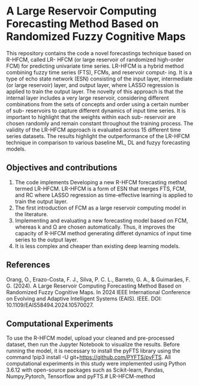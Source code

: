 # A Large Reservoir Computing Forecasting Method Based on Randomized Fuzzy Cognitive Maps
This repository contains the code a novel forecastings technique based on R-HFCM, called LR- HFCM (or large reservoir of randomized high-order FCM) for predicting univariate time series. LR-HFCM is a hybrid method combining fuzzy time series (FTS), FCMs, and reservoir comput- ing. It is a type of echo state network (ESN) consisting of the input layer, intermediate (or large reservoir) layer, and output layer, where  LASSO  regression  is  applied  to  train  the  output  layer. The novelty of this approach is that the internal layer includes a very large reservoir, considering different combinations from the sets of concepts and order using a certain number of sub- reservoirs  to  capture  different  dynamics  of  input  time  series. It is important to highlight that the weights within each sub- reservoir are chosen randomly and remain constant throughout the training process. The validity of the LR-HFCM approach is evaluated  across  15  different  time  series  datasets.  The  results highlight  the  outperformance  of  the  LR-HFCM  technique  in comparison to various baseline ML, DL and fuzyy forecasting models.

## Objectives and contributions
1) The code implements Developing a new R-HFCM forecasting method  termed  LR-HFCM.  LR-HFCM  is  a  form  of ESN that merges FTS, FCM, and RC where LASSO regression as  time-effective learning is applied to train the output layer.
2) The  first  introduction  of  FCM  as  a  large  reservoir computing model in the literature.
3) Implementing and evaluating a new forecasting model based on FCM, whereas k and Ω are chosen automatically. Thus, it improves the capacity of R-HFCM method generating differet dynamics of input time series to the output layer.
4) It is less complex and cheaper than existing deep learning models.
 
## References
Orang, O., Erazo-Costa, F. J., Silva, P. C. L., Barreto, G. A., & Guimarães, F. G. (2024). A Large Reservoir Computing Forecasting Method Based on Randomized Fuzzy Cognitive Maps. In 2024 IEEE International Conference on Evolving and Adaptive Intelligent Systems (EAIS). IEEE. DOI: 10.1109/EAIS58494.2024.10570027.

## Computational Experiments

To use the R-HFCM model, upload your cleaned and pre-processed dataset, then run the Jupyter Notebook to visualize the results. Before running the model, it is necessary to install the pyFTS library using the command !pip3 install -U git+https://github.com/PYFTS/pyFTS. All computational experiments in this study were implemented using Python 3.6.12 with open-source packages such as Scikit-learn, Pandas, Numpy,Pytorch, Tensorflow and pyFTS.# LR-HFCM-method
